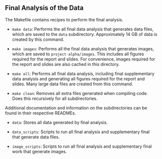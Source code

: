 ## Final Analysis of the Data 

The Makefile contains recipes to perform the final analysis. 

- `make data`: Performs the all final data analysis that generates data files,
which are saved to the `data` subdirectory. Approximately 14 GB of data is
created by this command.

- `make images`: Performs all the final data analysis that generates images, 
which are saved to `project-alpha/images`. This includes all figures required 
for the report and slides. For convenience, images required for the report and 
slides are also cached in this directory. 

- `make all`: Performs all final data analysis, including final supplementary 
data analysis and generating all figures required for the report and slides. 
Many large data files are created from this command. 

- `make clean`: Removes all extra files generated when compiling code. Does 
this recursively for all subdirectories. 

Additional documentation and information on the subdirectories can be found in 
their respective READMEs. 
 
- `data`: Stores all data generated by final analysis. 

- `data_scripts`: Scripts to run all final analysis and supplementary final 
that generate data files. 

- `image_scripts`: Scripts to run all final analysis and supplementary final 
work that generate images.
